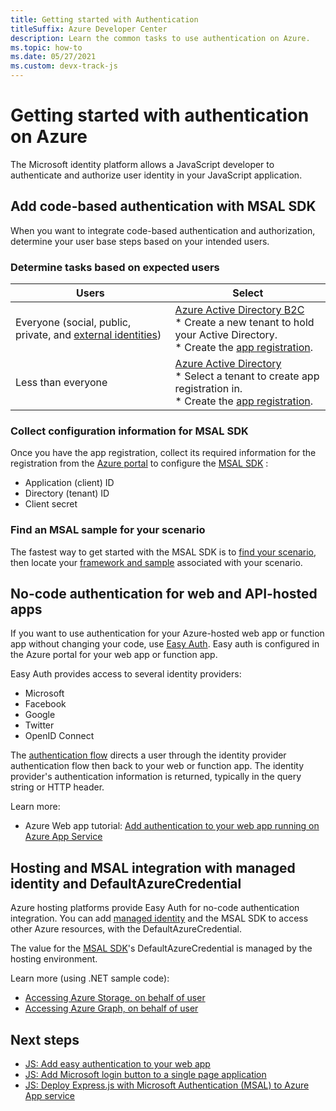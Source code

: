```yaml
---
title: Getting started with Authentication
titleSuffix: Azure Developer Center
description: Learn the common tasks to use authentication on Azure.  
ms.topic: how-to
ms.date: 05/27/2021
ms.custom: devx-track-js
---
```


# Getting started with authentication on Azure

The Microsoft identity platform allows a JavaScript developer to authenticate and authorize user identity in your JavaScript application. 

## Add code-based authentication with MSAL SDK

When you want to integrate code-based authentication and authorization, determine your user base steps based on your intended users.

### Determine tasks based on expected users

|Users|Select|
|--|--|
|Everyone (social, public, private, and [external identities](/azure/active-directory/external-identities/compare-with-b2c))|[Azure Active Directory B2C](/azure/active-directory-b2c/overview)<br>* Create a new tenant to hold your Active Directory.<br>* Create the [app registration](/azure/active-directory/develop/quickstart-register-app).|
|Less than everyone|[Azure Active Directory](/azure/active-directory-b2c/overview)<br>* Select a tenant to create app registration in.<br>* Create the [app registration](/azure/active-directory/develop/quickstart-register-app).|

### Collect configuration information for MSAL SDK

Once you have the app registration, collect its required information for the registration from the [Azure portal](https://ms.portal.azure.com/#blade/Microsoft_AAD_IAM/ActiveDirectoryMenuBlade/RegisteredApps) to configure the [MSAL SDK](https://github.com/AzureAD/microsoft-authentication-library-for-js) :

* Application (client) ID
* Directory (tenant) ID
* Client secret

### Find an MSAL sample for your scenario

The fastest way to get started with the MSAL SDK is to [find your scenario](/azure/active-directory/develop/authentication-flows-app-scenarios), then locate your [framework and sample](/azure/active-directory/develop/sample-v2-code) associated with your scenario. 

## No-code authentication for web and API-hosted apps

If you want to use authentication for your Azure-hosted web app or function app without changing your code, use [Easy Auth](/azure/app-service/overview-authentication-authorization). Easy auth is configured in the Azure portal for your web app or function app. 

Easy Auth provides access to several identity providers:

* Microsoft
* Facebook
* Google
* Twitter
* OpenID Connect

The [authentication flow](/azure/app-service/overview-authentication-authorization#authentication-flow) directs a user through the identity provider authentication flow then back to your web or function app. The identity provider's authentication information is returned, typically in the query string or HTTP header.

Learn more: 

* Azure Web app tutorial: [Add authentication to your web app running on Azure App Service](/azure/app-service/scenario-secure-app-overview)

## Hosting and MSAL integration with managed identity and DefaultAzureCredential

Azure hosting platforms provide Easy Auth for no-code authentication integration. You can add [managed identity](/azure/app-service/overview-managed-identity) and the MSAL SDK to access other Azure resources, with the DefaultAzureCredential.

The value for the [MSAL SDK](https://www.npmjs.com/package/@azure/identity)'s DefaultAzureCredential is managed by the hosting environment. 

Learn more (using .NET sample code): 

* [Accessing Azure Storage, on behalf of user](/azure/app-service/scenario-secure-app-access-storage?tabs=azure-portal%2Ccommand-line)
* [Accessing Azure Graph, on behalf of user](/azure/app-service/scenario-secure-app-access-microsoft-graph-as-user?tabs=command-line)

## Next steps

* [JS: Add easy authentication to your web app](../with-web-app/add-authentication-to-web-app.md)
* [JS: Add Microsoft login button to a single page application](../../tutorial/single-page-application-azure-login-button-sdk-msal.md)
* [JS: Deploy Express.js with Microsoft Authentication (MSAL) to Azure App service](../with-web-app/deploy-msal-sdk-authentication-expressjs.md)